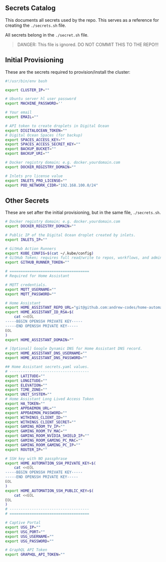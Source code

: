 ## Secrets Catalog

This documents all secrets used by the repo. This serves as a reference for creating the `./secrets.sh` file.

All secrets belong in the `./secret.sh` file.

> DANGER: This file is ignored. DO NOT COMMIT THIS TO THE REPO!!!

## Initial Provisioning

These are the secrets required to provision/install the cluster:

```bash
#!/usr/bin/env bash

export CLUSTER_IP=""

# Ubuntu server hl user password
export MACHINE_PASSWORD=''

# Your email
export EMAIL=""

# API token to create droplets in Digital Ocean
export DIGITALOCEAN_TOKEN=""
# Digital Ocean Spaces (for backup)
export SPACES_ACCESS_KEY=""
export SPACES_ACCESS_SECRET_KEY=""
export BACKUP_BUCKET=""
export BACKUP_URI=""

# Docker registry domain; e.g. docker.yourdomain.com
export DOCKER_REGISTRY_DOMAIN=""

# Inlets pro license value
export INLETS_PRO_LICENSE=""
export POD_NETWORK_CIDR="192.168.100.0/24"
```

## Other Secrets

These are set after the initial provisioning, but in the same file, `./secrets.sh`.

```bash
# Docker registry domain; e.g. docker.yourdomain.com
export DOCKER_REGISTRY_DOMAIN=""

# Public IP of the Digital Ocean droplet created by inlets.
export INLETS_IP=""

# GitHub Action Runners
export KUBE_CONFIG=$(cat ~/.kube/config)
# GitHub Token; requires full read/write to repos, workflows, and admin:org.
export GITHUB_RUNNER_TOKEN=""

# ====================================
# Required for Home Assistant

# MQTT credentials.
export MQTT_USERNAME=""
export MQTT_PASSWORD=""

# Home Assistant
export HOME_ASSISTANT_REPO_URL="git@github.com:andrew-codes/home-automation.git"
export HOME_ASSISTANT_ID_RSA=$(
    cat <<EOL
-----BEGIN OPENSSH PRIVATE KEY-----
-----END OPENSSH PRIVATE KEY-----
EOL
)
export HOME_ASSISTANT_DOMAIN=""

# [Optional] Google Dynamic DNS for Home Assistant DNS record.
export HOME_ASSISTANT_DNS_USERNAME=""
export HOME_ASSISTANT_DNS_PASSWORD=""

## Home Assistant secrets.yaml values.
# ------------------------------------
export LATITUDE=""
export LONGITUDE=""
export ELEVATION=""
export TIME_ZONE=""
export UNIT_SYSTEM=""
# Home Assistant Long Lived Access Token
export HA_TOKEN=""
export APPDAEMON_URL=""
export APPDAEMON_PASSWORD=""
export WITHINGS_CLIENT_ID=""
export WITHINGS_CLIENT_SECRET=""
export GAMING_ROOM_TV_IP=""
export GAMING_ROOM_TV_MAC=""
export GAMING_ROOM_NVIDIA_SHIELD_IP=""
export GAMING_ROOM_GAMING_PC_MAC=""
export GAMING_ROOM_GAMING_PC_IP=""
export ROUTER_IP=""

# SSH key with NO passphrase
export HOME_AUTOMATION_SSH_PRIVATE_KEY=$(
    cat <<EOL
-----BEGIN OPENSSH PRIVATE KEY-----
-----END OPENSSH PRIVATE KEY-----
EOL
)
export HOME_AUTOMATION_SSH_PUBLIC_KEY=$(
    cat <<EOL
EOL
)
# ------------------------------------
# ====================================

# Captive Portal
export USG_IP=""
export USG_PORT=""
export USG_USERNAME=""
export USG_PASSWORD=""

# GraphQL API Token
export GRAPHQL_API_TOKEN=""
```

